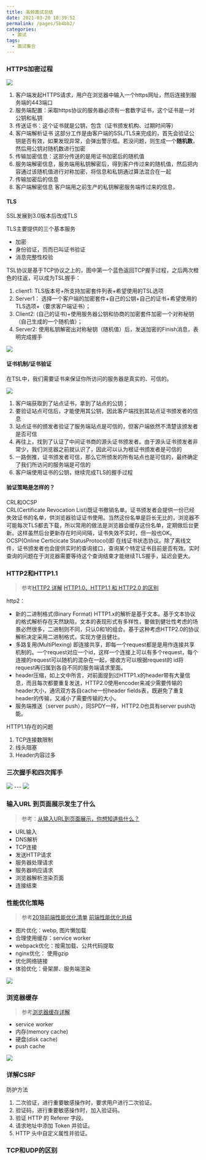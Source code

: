 ```yaml
---
title: 高频面试总结
date: 2021-03-20 18:39:52
permalink: /pages/5b4bb2/
categories:
  - 面试
tags:
  - 面试集合
---
```

### HTTPS加密过程

<img src="./img/https.png"/>

1. 客户端发起HTTPS请求，用户在浏览器中输入一个https网址，然后连接到服务端的443端口
2. 服务端配置：采取https协议的服务器必须有一套数字证书，这个证书是一对公钥和私钥
3. 传送证书：这个证书就是公钥，包含（证书颁发机构、过期时间等）
4. 客户端解析证书 这部分工作是由客户端的SSL/TLS来完成的，首先会验证公钥是否有效，如果发现异常，会弹出警示框。若没问题，则生成一个**随机数**，然后用公钥对随机数进行加密
5. 传输加密信息：这部分传送的是用证书加密后的随机值
6. 服务端解密信息，服务端用私钥解密后，得到客户传过来的随机值，然后把内容通过该随机值进行对称加密，将信息和私钥通过算法混合在一起
7. 传输加密后的信息
8. 客户端解密信息 客户端用之前生产的私钥解密服务端传过来的信息，

#### TLS

SSL发展到3.0版本后改成TLS

TLS主要提供的三个基本服务
- 加密
- 身份验证，页而已叫证书验证
- 消息完整性校验

TSL协议是基于TCP协议之上的，图中第一个蓝色返回TCP握手过程，之后两次橙色的往返，可以成为TSL握手：
1. client1: TLS版本号+所支持加密套件列表+希望使用的TSL选项
2. Server1： 选择一个客户端的加密套件+自己的公钥+自己的证书+希望使用的TLS选项+（要求客户端证书）；
3. Client2: (自己的证书)+使用服务器公钥和协商的加密套件加密一个对称秘钥（自己生成的一个随机值）；
4. Server2: 使用私钥解密出对称秘钥（随机值）后，发送加密的Finish消息，表明完成握手

<img src="./img/tsl.png"/>

#### 证书机制/证书验证

在TSL中，我们需要证书来保证你所访问的服务器是真实的、可信的。

<img src="./img/ca.png"/>

1. 客户端获取到了站点证书，拿到了站点的公钥；
2. 要验证站点可信后，才能使用其公钥，因此客户端找到其站点证书颁发者的信息
3. 站点证书的颁发者验证了服务端站点是可信的，但客户端依然不清楚该颁发者是否可信
4. 再往上，找到了认证了中间证书商的源头证书颁发者。由于源头证书颁发者非常少，我们浏览器之前就认识了，因此可以认为根证书颁发者是可信的
5. 一路倒推，证书颁发者可信，那么它所颁发的所有站点也是可信的，最终确定了我们所访问的服务端是可信的
6. 客户端使用证书的公钥，继续完成TLS的握手过程

#### 验证策略是怎样的？

CRL和OCSP  
CRL(Certificate Revocation List)既证书撤销名单。证书颁发者会提供一份已经失效证书的名单，供浏览器验证证书使用。当然这份名单是巨长无比的，浏览器不可能每次TLS都去下载，所以常用的做法是浏览器会缓存这份名单，定期做后台更新。这样虽然后台更新存在时间间隔，证书失效不实时，但一般也OK。  
OCSP(Online Certicicate StatusProtocol)即 在线证书状态协议。除了离线文件，证书颁发者也会提供实时的查询接口，查询某个特定证书目前是否有效。实时查询的问题在于浏览器需要等待这个查询结束才能继续TLS握手，延迟会更大。

### HTTP2和HTTP1.1

> 参考[HTTP2 详解](https://juejin.im/post/5b88a4f56fb9a01a0b31a67e)
> [HTTP1.0、HTTP1.1 和 HTTP2.0 的区别](https://juejin.im/entry/5981c5df518825359a2b9476)

http2：
- 新的二进制格式(Binary Format) HTTP1.x的解析是基于文本。基于文本协议的格式解析存在天然缺陷，文本的表现形式有多样性，要做到健壮性考虑的场景必然很多，二进制则不同，只认0和1的组合。基于这种考虑HTTP2.0的协议解析决定采用二进制格式，实现方便且健壮。
- 多路复用(MultiPlexing) 即连接共享，即每一个request都是是用作连接共享机制的。一个request对应一个id，这样一个连接上可以有多个request，每个连接的request可以随机的混杂在一起，接收方可以根据request的 id将request再归属到各自不同的服务端请求里面。
- header压缩，如上文中所言，对前面提到过HTTP1.x的header带有大量信息，而且每次都要重复发送，HTTP2.0使用encoder来减少需要传输的header大小，通讯双方各自cache一份header fields表，既避免了重复header的传输，又减小了需要传输的大小。
- 服务端推送（server push），同SPDY一样，HTTP2.0也具有server push功能。

HTTP1.1存在的问题

1. TCP连接数限制
2. 线头阻塞
3. Header内容过多

### 三次握手和四次挥手

<img src="./img/tcp3.png"/>
---
<img src="./img/tcp4.png"/>


### 输入URL 到页面展示发生了什么

> 参考：[从输入URL到页面展示，你想知道些什么？](https://juejin.im/post/5b148a2ce51d4506965908d2)

- URL输入
- DNS解析
- TCP连接
- 发送HTTP请求
- 服务器处理请求
- 服务器响应请求
- 浏览器解析渲染页面
- 连接结束

### 性能优化策略

> 参考[2018前端性能优化清单](https://juejin.im/post/5a966bd16fb9a0635172a50a)
> [前端性能优化总结](https://juejin.im/post/5dddf0a06fb9a0717b5fce15)

- 图片优化：webp, 图片懒加载
- 合理使用缓存：service worker
- webpack优化：按需加载、公共代码提取
- nginx优化： 使用gzip
- 优化网络链接
- 体验优化：骨架屏、服务端渲染

<img src="./img/性能优化.png"/>

### 浏览器缓存

> 参考[浏览器缓存详解](https://juejin.im/post/5cf72a93f265da1b7b317875)

- service worker
- 内存(memory cache)
- 硬盘(disk cache)
- push cache

<img src="./img/browser_cache.png"/>

### 详解CSRF

防护方法

1. 二次验证，进行重要敏感操作时，要求用户进行二次验证。
2. 验证码，进行重要敏感操作时，加入验证码。
3. 验证 HTTP 的 Referer 字段。
4. 请求地址中添加 Token 并验证。
5. HTTP 头中自定义属性并验证。

### TCP和UDP的区别

